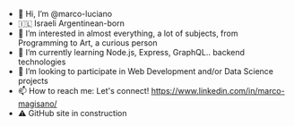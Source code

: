 - 👋 Hi, I’m @marco-luciano
- 🇮🇱 Israeli Argentinean-born
- 👀 I’m interested in almost everything, a lot of subjects, from Programming to Art, a curious person
- 🌱 I’m currently learning Node.js, Express, GraphQL.. backend technologies
- 💞️ I’m looking to participate in Web Development and/or Data Science projects
- 📫 How to reach me: Let's connect! https://www.linkedin.com/in/marco-magisano/
- ⚠️ GitHub site in construction
